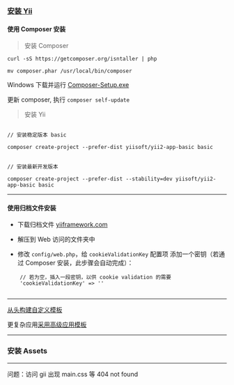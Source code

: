 
### [安装 Yii](https://www.yiiframework.com/doc/guide/2.0/zh-cn/start-installation)

#### 使用 Composer 安装

> 安装 Composer 

```
curl -sS https://getcomposer.org/isntaller | php

mv composer.phar /usr/local/bin/composer

```

Windows 下载并运行 [Composer-Setup.exe](https://getcomposer.org/Composer-Setup.exe)


更新 composer, 执行 `composer self-update`


> 安装 Yii

```

// 安装稳定版本 basic

composer create-project --prefer-dist yiisoft/yii2-app-basic basic


// 安装最新开发版本

composer create-project --prefer-dist --stability=dev yiisoft/yii2-app-basic basic

```

----

#### 使用归档文件安装

- 下载归档文件 [yiiframework.com](http://www.yiiframework.com/download/)

- 解压到 Web 访问的文件夹中

- 修改 `config/web.php`，给 `cookieValidationKey` 配置项 添加一个密钥（若通过 Composer 安装，此步骤会自动完成）：

```
	// 若为空，插入一段密钥，以供 cookie validation 的需要
	'cookieValidationKey' => ''
	
```

----

[从头构建自定义模板](https://www.yiiframework.com/doc/guide/2.0/zh-cn/tutorial-start-from-scratch)


更复杂应用[采用高级应用模板](https://github.com/yiisoft/yii2-app-advanced/blob/master/docs/guide-zh-CN/README.md)


----

### 安装 Assets 


----

问题：访问 gii 出现 main.css 等 404 not found








